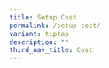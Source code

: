 ```yaml
---
title: Setup Cost
permalink: /setup-cost/
variant: tiptap
description: ""
third_nav_title: Cost
---
```

